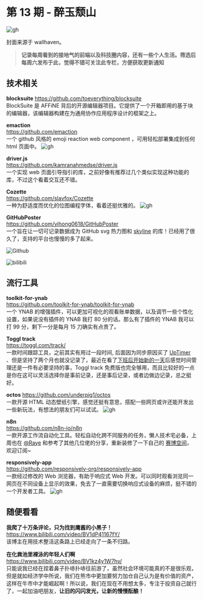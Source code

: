 # 第 13 期 - 醉玉颓山
![gh](https://cdn.jsdelivr.net/gh/BarryYangi/ObsStaticData@main/obsidian/1691806897000we6com.jpg)

封面来源于 wallhaven。

>**记录每周看到的接地气的前端以及科技圈内容，还有一些个人生活。筛选后每周六发布于此，觉得不错可关注此专栏，方便获取更新通知**

## 技术相关
**blocksuite**
https://github.com/toeverything/blocksuite \
BlockSuite 是 AFFiNE 背后的开源编辑器项目。它提供了一个开箱即用的基于块的编辑器，该编辑器构建在为通用协作应用程序设计的框架之上。

**emaction** \
https://github.com/emaction \
一个 github 风格的 emoji reaction web component ，可用轻松部署集成到任何 html 页面中。
![gh](https://cdn.jsdelivr.net/gh/BarryYangi/ObsStaticData@main/obsidian/1691807925000zxnm1t.png)

**driver.js** \
https://github.com/kamranahmedse/driver.js \
一个实现 web 页面引导指引的库，之前好像有推荐过几个类似实现这种功能的库，不过这个看着交互还不错。

**Cozette** \
https://github.com/slavfox/Cozette \
一种为舒适度而优化的位图编程字体，看着还挺优雅的。
![gh](https://cdn.jsdelivr.net/gh/BarryYangi/ObsStaticData@main/obsidian/16918112460000suroc.png)


**GitHubPoster** \
https://github.com/yihong0618/GitHubPoster \
一个旨在让一切可记录数据成为 GitHub svg 热力图和 [skyline](https://skyline.github.com/) 的库！已经用了很久了，支持的平台也慢慢的多了起来。

![Github](https://cdn.yct.ee/gh/BarryYangi/GitHubPoster/OUT_FOLDER/github.svg)

![bilibili](https://cdn.yct.ee/gh/BarryYangi/GitHubPoster/OUT_FOLDER/bilibili.svg)
## 流行工具
**toolkit-for-ynab** \
https://github.com/toolkit-for-ynab/toolkit-for-ynab \
一个 YNAB 的增强插件，可以更加可视化的观看账单数据，以及调节一些个性化设置，如果说没有插件的 YNAB 我打 80 分的话。那么有了插件的 YNAB 我可以打 99 分，剩下一分是每月 15 刀确实有点贵了。

**Toggl track** \
https://toggl.com/track/ \
一款时间跟踪工具，之前其实有用过一段时间, 后面因为同步原因买了 [UpTimer](https://webapp.mytimelog.cn/#/) 、但是坚持了两个月也就没记录了，最近在看了[下班后开始新的一天](https://neodb.social/book/2LDcqyZrBbaEyW43wOpqXl)后感觉时间管理还是一件有必要坚持的事，Toggl track 免费版也完全够用，而且比较好的一点是你在这可以灵活选择你是事前记录，还是事后记录，或者边做边记录，总之挺好。

**octos**
https://github.com/underpig1/octos \
一款开源 HTML 动态壁纸引擎，感觉还挺有意思，搭配一些网页或许还能开发出一些新玩法，有想法的朋友们可以试试。
![gh](https://cdn.jsdelivr.net/gh/BarryYangi/ObsStaticData@main/obsidian/1691200193000ph3o32.gif)


**n8n** \
https://github.com/n8n-io/n8n \
一款开源工作流自动化工具。轻松自动化跨不同服务的任务，懒人技术宅必备，上周也在 [@Raye](https://raye.xlog.app/) 和参考了其他几位佬的分享，重新装修了一下自己的 [赛博空间](https://t.me/barrybase)，欢迎订阅~

**responsively-app** \
https://github.com/responsively-org/responsively-app \
一款经过修改的 Web 浏览器，有助于响应式 Web 开发。可以同时观看浏览同一网页在不同设备上显示的效果，免去了一直需要切换响应式设备的麻烦，挺不错的一个开发者工具。
![gh](https://cdn.jsdelivr.net/gh/BarryYangi/ObsStaticData@main/obsidian/1691200999000f9upfw.webp)


## 随便看看
**我爬了十万条评论，只为找到鹰酱的小黑子！** \
https://www.bilibili.com/video/BV1dP41167fY/ \
该博主在用技术整活这条路上已经走向了一条不归路。

**在化粪池里裸泳的年轻人们啊** \
https://www.bilibili.com/video/BV1kz4y1W7hv/ \
只能说我已经在捏着鼻子扑哧扑哧往前游了，虽然社会环境可能真的不是很乐观，但是就如经济学中所说，我们在熊市中更加要努力加仓自己认为是有价值的资产，这样在牛市中才能崛起啊！所以说，我们在现在不用想太多，专注于投资自己就行了，一起加油吧朋友，**让旧的闪闪发光，让新的慢慢酝酿！**

